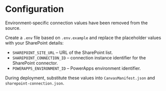 # Configuration

Environment-specific connection values have been removed from the source.

Create a `.env` file based on `.env.example` and replace the placeholder values with your SharePoint details:

- `SHAREPOINT_SITE_URL` – URL of the SharePoint list.
- `SHAREPOINT_CONNECTION_ID` – connection instance identifier for the SharePoint connector.
- `POWERAPPS_ENVIRONMENT_ID` – PowerApps environment identifier.

During deployment, substitute these values into `CanvasManifest.json` and `sharepoint-connection.json`.
